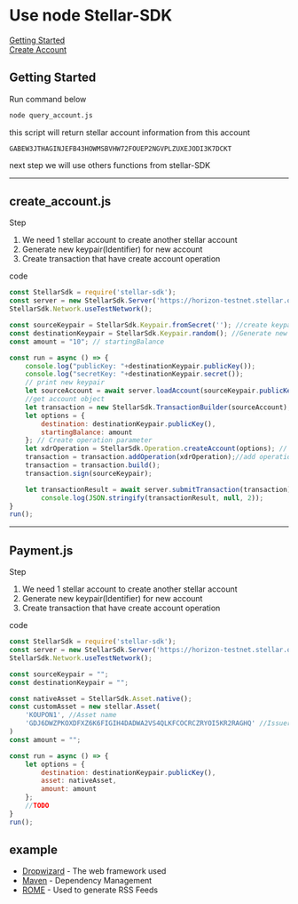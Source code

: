 # Use node Stellar-SDK

[Getting Started](#Getting-Started)  
[Create Account](#create_account.js)  


## Getting Started

Run command below

```bash
node query_account.js
```

this script will return stellar account information from this account

```string
GABEW3JTHAGINJEFB43HOWMSBVHW72FOUEP2NGVPLZUXEJODI3K7DCKT
```

next step we will use others functions from stellar-SDK
____

## create_account.js

Step

1. We need 1 stellar account to create another stellar account
2. Generate new keypair(Identifier) for new account
3. Create transaction that have create account operation

code

```javascript
const StellarSdk = require('stellar-sdk');
const server = new StellarSdk.Server('https://horizon-testnet.stellar.org');
StellarSdk.Network.useTestNetwork();
```

```javascript
const sourceKeypair = StellarSdk.Keypair.fromSecret(''); //create keypair object from secret key
const destinationKeypair = StellarSdk.Keypair.random(); //Generate new keypair
const amount = "10"; // startingBalance

const run = async () => {
    console.log("publicKey: "+destinationKeypair.publicKey());
    console.log("secretKey: "+destinationKeypair.secret());
    // print new keypair
    let sourceAccount = await server.loadAccount(sourceKeypair.publicKey());
    //get account object
    let transaction = new StellarSdk.TransactionBuilder(sourceAccount); // Create transaction from account object
    let options = {
        destination: destinationKeypair.publicKey(),
        startingBalance: amount
    }; // Create operation parameter
    let xdrOperation = StellarSdk.Operation.createAccount(options); // create operation
    transaction = transaction.addOperation(xdrOperation);//add operation to transaction
    transaction = transaction.build();
    transaction.sign(sourceKeypair);

    let transactionResult = await server.submitTransaction(transaction);
        console.log(JSON.stringify(transactionResult, null, 2));
}
run();
```

____

## Payment.js

Step

1. We need 1 stellar account to create another stellar account
2. Generate new keypair(Identifier) for new account
3. Create transaction that have create account operation

code

```javascript
const StellarSdk = require('stellar-sdk');
const server = new StellarSdk.Server('https://horizon-testnet.stellar.org');
StellarSdk.Network.useTestNetwork();

const sourceKeypair = "";
const destinationKeypair = "";

const nativeAsset = StellarSdk.Asset.native();
const customAsset = new stellar.Asset(
    'KOUPON1', //Asset name
    'GDJ6DWZPKOXDFXZ6K6FIGIH4DADWA2VS4QLKFCOCRCZRYOI5KR2RAGHQ' //Issuer public key
)
const amount = "";

const run = async () => {
    let options = {
        destination: destinationKeypair.publicKey(),
        asset: nativeAsset,
        amount: amount
    };
    //TODO
}
run();
```

## example

* [Dropwizard](http://www.dropwizard.io/1.0.2/docs/) - The web framework used
* [Maven](https://maven.apache.org/) - Dependency Management
* [ROME](https://rometools.github.io/rome/) - Used to generate RSS Feeds
